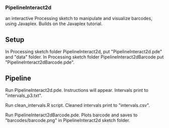 ### PipelineInteract2d

an interactive Processing sketch to manipulate and visualize barcodes, using Javaplex.  Builds on the Javaplex tutorial.

## Setup

In Processing sketch folder PipelineInteract2d, put "PipelineInteract2d.pde" and "data" folder.  In Processing sketch folder PipelineInteract2dBarcode put "PipelineInteract2dBarcode.pde".

## Pipeline

Run PipelineInteract2d.pde.  Instructions will appear.  Intervals print to "intervals_p3.txt".  

Run clean_intervals.R script.  Cleaned intervals print to "intervals.csv".

Run PipelineInteract2dBarcode.pde.  Plots barcode and saves to "barcodes/barcode.png" in PipelineInteract2d sketch folder.

